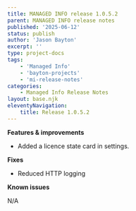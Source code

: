 ```yaml
---
title: MANAGED INFO release 1.0.5.2
parent: MANAGED INFO release notes
published: '2025-06-12'
status: publish
author: 'Jason Bayton'
excerpt: ''
type: project-docs
tags: 
    - 'Managed Info'
    - 'bayton-projects'
    - 'mi-release-notes'
categories: 
    - Managed Info Release Notes
layout: base.njk
eleventyNavigation: 
    title: Release 1.0.5.2
---
```


**Features & improvements**

- Added a licence state card in settings.

**Fixes**

- Reduced HTTP logging

**Known issues**

N/A